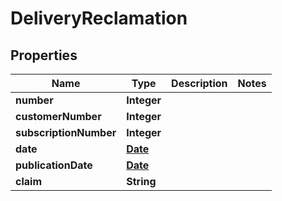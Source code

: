 

# DeliveryReclamation

## Properties

Name | Type | Description | Notes
------------ | ------------- | ------------- | -------------
**number** | **Integer** |  | 
**customerNumber** | **Integer** |  | 
**subscriptionNumber** | **Integer** |  | 
**date** | [**Date**](Date.md) |  | 
**publicationDate** | [**Date**](Date.md) |  | 
**claim** | **String** |  | 




